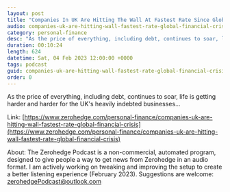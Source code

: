```yaml
---
layout: post
title: "Companies In UK Are Hitting The Wall At Fastest Rate Since Global Financial Crisis"
audio: companies-uk-are-hitting-wall-fastest-rate-global-financial-crisis-3
category: personal-finance
desc: "As the price of everything, including debt, continues to soar, life is getting harder and harder for the UK's heavily indebted businesses..."
duration: 00:10:24
length: 624
datetime: Sat, 04 Feb 2023 12:00:00 +0000
tags: podcast
guid: companies-uk-are-hitting-wall-fastest-rate-global-financial-crisis-0
order: 0
---
```

As the price of everything, including debt, continues to soar, life is getting harder and harder for the UK's heavily indebted businesses...

Link: [https://www.zerohedge.com/personal-finance/companies-uk-are-hitting-wall-fastest-rate-global-financial-crisis](https://www.zerohedge.com/personal-finance/companies-uk-are-hitting-wall-fastest-rate-global-financial-crisis)

About: The Zerohedge Podcast is a non-commercial, automated program, designed to give people a way to get news from Zerohedge in an audio format.  I am actively working on tweaking and improving the setup to create a better listening experience (February 2023).  Suggestions are welcome: [zerohedgePodcast@outlook.com](mailto:zerohedgePodcast@outlook.com)